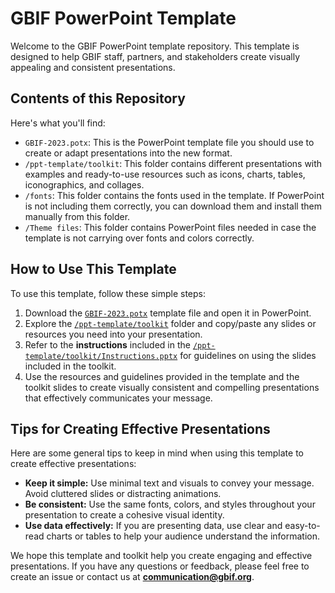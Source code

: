 # GBIF PowerPoint Template

Welcome to the GBIF PowerPoint template repository. This template is designed to help GBIF staff, partners, and stakeholders create visually appealing and consistent presentations.

## Contents of this Repository

Here's what you'll find:

- `GBIF-2023.potx`: This is the PowerPoint template file you should use to create or adapt presentations into the new format.
- `/ppt-template/toolkit`: This folder contains different presentations with examples and ready-to-use resources such as icons, charts, tables, iconographics, and collages. 
- `/fonts`: This folder contains the fonts used in the template. If PowerPoint is not including them correctly, you can download them and install them manually from this folder.
- `/Theme files`: This folder contains PowerPoint files needed in case the template is not carrying over fonts and colors correctly.


## How to Use This Template

To use this template, follow these simple steps:

1. Download the [`GBIF-2023.potx`](https://github.com/gbif/ppt-template/blob/master/GBIF-2023.potx) template file and open it in PowerPoint.
2. Explore the [`/ppt-template/toolkit`](https://github.com/gbif/ppt-template/tree/master/toolkit) folder and copy/paste any slides or resources you need into your presentation.
3. Refer to the **instructions** included in the [`/ppt-template/toolkit/Instructions.pptx`](https://github.com/gbif/ppt-template/blob/master/toolkit/Instructions.pptx) for guidelines on using the slides included in the toolkit.
4. Use the resources and guidelines provided in the template and the toolkit slides to create visually consistent and compelling presentations that effectively communicates your message.

## Tips for Creating Effective Presentations

Here are some general tips to keep in mind when using this template to create effective presentations:

- **Keep it simple:** Use minimal text and visuals to convey your message. Avoid cluttered slides or distracting animations.
- **Be consistent:** Use the same fonts, colors, and styles throughout your presentation to create a cohesive visual identity.
- **Use data effectively:** If you are presenting data, use clear and easy-to-read charts or tables to help your audience understand the information.

We hope this template and toolkit help you create engaging and effective presentations. If you have any questions or feedback, please feel free to create an issue or contact us at **<communication@gbif.org>**.

